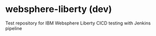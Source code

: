 # websphere-liberty (dev)
Test repository for IBM Websphere Liberty CICD testing with Jenkins pipeline
